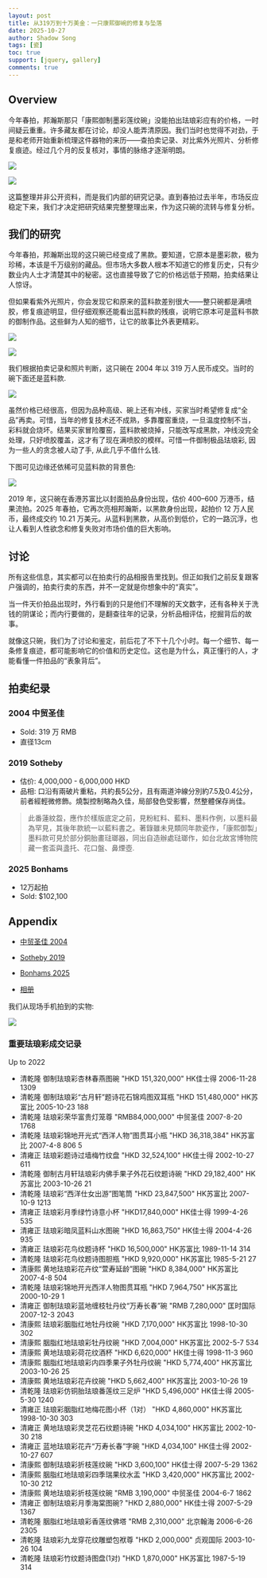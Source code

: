 ```yaml
---
layout: post
title: 从319万到十万美金：一只康熙御碗的修复与坠落
date: 2025-10-27
author: Shadow Song
tags: [瓷]
toc: true
support: [jquery, gallery]
comments: true
---
```


## Overview

今年春拍，邦瀚斯那只「康熙御制墨彩莲纹碗」没能拍出珐琅彩应有的价格，一时间疑云重重。许多藏友都在讨论，却没人能弄清原因。我们当时也觉得不对劲，于是和老师开始重新梳理这件器物的来历——查拍卖记录、对比紫外光照片、分析修复痕迹。经过几个月的反复核对，事情的脉络才逐渐明朗。

![](https://lh3.googleusercontent.com/pw/AP1GczNivyRjAF7wp_YgyVIvmR3_pYIjPf0X-epfFHVOstGrx7exjrKongglCREk8peGsTPapD8amUXQcSINSSwRs_XbIwXi1H_geGMjhcZntQBEv1uMSePsIzmcFQadAjE7ncStKcXkvJBKa6T-1hszdjniYQ=w1603-h1288-s-no-gm?authuser=0)

![](https://lh3.googleusercontent.com/pw/AP1GczN_IbxtP-NOGT_m0RfpaC1sUnz2bWvZF27uNX4LGzxAkj9c5P8qiQZEQCZlS0Uj_RmK9bxgZ-ZjjJwFyR68-XrpJh_3Ass-jzxDryW-KV8lv6Jqpgv_jVGEFKpjd9Hsl7cVEDMJge3sVDk9l51i4T6rYQ=w1288-h1288-s-no-gm?authuser=0)

这篇整理并非公开资料，而是我们内部的研究记录。直到春拍过去半年，市场反应稳定下来，我们才决定把研究结果完整整理出来，作为这只碗的流转与修复分析。

## 我们的研究

今年春拍，邦瀚斯出现的这只碗已经变成了黑款。要知道，它原本是墨彩款，极为珍稀，本该是千万级别的藏品。但市场大多数人根本不知道它的修复历史，只有少数业内人士才清楚其中的秘密。这也直接导致了它的价格远低于预期，拍卖结果让人惊讶。

但如果看紫外光照片，你会发现它和原来的蓝料款差别很大——整只碗都是满喷胶，修复痕迹明显，但仔细观察还能看出蓝料款的残痕，说明它原本可是蓝料书款的御制作品。这些鲜为人知的细节，让它的故事比外表更精彩。

![](https://lh3.googleusercontent.com/pw/AP1GczO32q0WDQOjwCdQaerhH9O-pCi8nbRyumTqRcr7C5rkZW6t3BjVugz4VGtSYmEtIIA1qynbN1SR3AHxACRL0NqmYct_mIyJKxEJXm7j09JX0ln3ojcDmDIvZFzsADztupUJCW34pphHTAfMx-1dhAgxmg=w800-h765-s-no-gm?authuser=0)

![](https://lh3.googleusercontent.com/pw/AP1GczNKrxEIzfM5HgBsEuEDTF3YugMokGkBATO9SphUjnGZu2A7qpTV_axO9eeuTBpeVm5sCc14ZmRVmWgZWs4gkMcIFwNMNcCKreSjFZDiYW0UGHa8jrSmMzEbA1nW9r0Te55mBtVjihd5zwb8aEe9wj9bPg=w800-h761-s-no-gm?authuser=0)

我们根据拍卖记录和照片判断，这只碗在 2004 年以 319 万人民币成交。当时的碗下面还是蓝料款. 

![](https://lh3.googleusercontent.com/pw/AP1GczNCinbIYKJpRFAHAKVouSMj7N1QZ-_RFj7VKyIzk4LxPtXXh0b_6T2W8ywvlBCZoJpFQAB8Rs3tAYOHmtZYR_WBwlUoGLU3HxZ7YF0M5ziqQvN_gqKWL6Bs72azHEwcrGJdqqXcQrO103ACybwxkQLARg=w842-h547-s-no-gm?authuser=0)

虽然价格已经很高，但因为品种高级、碗上还有冲线，买家当时希望修复成“全品”再卖。可惜，当年的修复技术还不成熟，多靠覆窑重烧，一旦温度控制不当，彩料就会烧坏。结果买家冒险覆窑，蓝料款被烧掉，只能改写成黑款，冲线没完全处理，只好喷胶覆盖，这才有了现在满喷胶的模样。可惜一件御制极品珐琅彩, 因为一些人的贪念被人动了手, 从此几乎不值什么钱. 

下图可见边缘还依稀可见蓝料款的背景色: 

![](https://lh3.googleusercontent.com/pw/AP1GczOnvZ9_qhwW3eoTJDt1T0g25ErEUmspNXVdf7cVLSgH2ITFNmlllrRm2glP8NjPNK1UaE_TBM3TgRgd0r3Ov239_zJrCC-PIWFn5hYJR3OMq4LmPG0cNswTgf3wiYLR478CZ2ozFpNoulP_P2d6gfCnkw=w966-h1288-s-no-gm?authuser=0)

2019 年，这只碗在香港苏富比以封面拍品身份出现，估价 400–600 万港币，结果流拍。2025 年春拍，它再次亮相邦瀚斯，以黑款身份出现，起拍价 12 万人民币，最终成交约 10.21 万美元。从蓝料到黑款，从高价到低价，它的一路沉浮，也让人看到人性欲念和修复失败对市场价值的巨大影响。

## 讨论

所有这些信息，其实都可以在拍卖行的品相报告里找到。但正如我们之前反复跟客户强调的，拍卖行卖的东西，并不一定就是你想象中的“真实”。

当一件天价拍品出现时，外行看到的只是他们不理解的天文数字，还有各种关于洗钱的阴谋论；而内行要做的，是翻查往年的记录，分析品相评估，挖掘背后的故事。

就像这只碗，我们为了讨论和鉴定，前后花了不下十几个小时。每一个细节、每一条修复痕迹，都可能影响它的价值和历史定位。这也是为什么，真正懂行的人，才能看懂一件拍品的“表象背后”。


## 拍卖纪录

### 2004 中贸圣佳

- Sold: 319 万 RMB
- 直径13cm

### 2019 Sotheby

- 估价: 4,000,000 - 6,000,000 HKD
- 品相: 口沿有兩破片重粘，共約長5公分，且有兩道沖線分別約7.5及0.4公分，前者經輕微修飾。燒製控制略為久佳，局部發色受影響，然整體保存尚佳。

> 此番蓮紋盌，應作於樣版底定之前，見粉紅料、藍料、墨料作例，以墨料最為罕見，其後年款統一以藍料書之。著錄雖未見類同年款瓷作，「康熙御製」墨料款可見於部分銅胎畫琺瑯器，同出自造辦處琺瑯作，如台北故宮博物院藏一套盃與盞托、花口盤、鼻煙壺.

### 2025 Bonhams

- 12万起拍
- Sold: $102,100

## Appendix

- [中贸圣佳 2004](https://www.kaimen360.com/jingpin-7846.html)
- [Sotheby 2019](https://www.sothebys.com/zh/auctions/ecatalogue/2019/an-important-collection-of-chinese-ceramics-hk0896/lot.3012.html?locale=zh-Hant)
- [Bonhams 2025](https://www.bonhams.com/auction/30800/lot/22/a-rare-yellow-ground-falangcai-bowl-kangxi-four-character-yuzhi-mark-in-black-enamel-within-double-square-and-of-the-period/)

- [相册](https://photos.app.goo.gl/V7ei8eRFf4niVMqc9)

我们从现场手机拍到的实物: 

![](https://lh3.googleusercontent.com/pw/AP1GczOdLElhshmOOZUr2HmZel3IfbmXhsL3UDvOzYClG3y6Xw86BoGSidq6I12nD3ghxEjkADIJlwOwu8uhfzcDqcu-jUI-WmacHgeGSMLkAD4oNFitfs7x1zJ1gw3eZabHWEVXrxm4iuMXydXcjhTkW-Q06w=w966-h1288-s-no-gm?authuser=0)

### 重要珐琅彩成交记录 

Up to 2022

* 清乾隆 御制珐琅彩杏林春燕图碗 "HKD 151,320,000" HK佳士得 2006-11-28 1309 
* 清乾隆 御制珐琅彩“古月轩”题诗花石锦鸡图双耳瓶 "HKD 151,480,000" HK苏富比 2005-10-23 188 
* 清乾隆 珐琅彩荣华富贵灯笼尊 "RMB84,000,000" 中贸圣佳 2007-8-20 1768 
*  清乾隆 珐琅彩锦地开光式“西洋人物”图贯耳小瓶 "HKD 36,318,384" HK苏富比 2007-4-8 806 5 
* 清雍正 珐琅彩题诗过墙梅竹纹盘 "HKD 32,524,100" HK佳士得 2002-10-27 611 
*  清乾隆 御制古月轩珐琅彩内佛手果子外花石纹题诗碗 "HKD 29,182,400" HK苏富比 2003-10-26 21
* 清乾隆 珐琅彩“西洋仕女出游”图笔筒 "HKD 23,847,500" HK苏富比 2007-10-9 1213 
* 清雍正 珐琅彩月季绿竹诗意小杯 "HKD17,840,000" HK佳士得 1999-4-26 535
* 清雍正 珐琅彩暗凤蓝料山水图碗 "HKD 16,863,750" HK佳士得 2004-4-26 935
* 清雍正 珐琅彩花鸟纹题诗杯 "HKD 16,500,000" HK苏富比 1989-11-14 314
*  清乾隆 珐琅彩花鸟纹题诗图胆瓶 "HKD 9,920,000" HK苏富比 1985-5-21 27
* 清康熙 黄地珐琅彩花卉纹“萱寿延龄”图碗 "HKD 8,384,000" HK苏富比 2007-4-8 504 
* 清乾隆 珐琅彩锦地开光西洋人物图贯耳瓶 "HKD 7,964,750" HK苏富比 2000-10-29 1 
* 清雍正 御制珐琅彩蓝地缠枝牡丹纹“万寿长春”碗 "RMB 7,280,000" 匡时国际 2007-12-3 2043 
* 清康熙 珐琅彩胭脂红地牡丹纹碗 "HKD 7,170,000" HK苏富比 1998-10-30 302
*  清康熙 胭脂红地珐琅彩牡丹纹碗 "HKD 7,004,000" HK苏富比 2002-5-7 534
* 清康熙 黄地珐琅彩荷花纹酒杯 "HKD 6,620,000" HK佳士得 1998-11-3 960 
* 清康熙 胭脂红地珐琅彩内四季果子外牡丹纹碗 "HKD 5,774,400" HK苏富比 2003-10-26 25
* 清康熙 黄地珐琅彩花卉纹碗 "HKD 5,662,400" HK苏富比 2003-10-26 19 
* 清乾隆 珐琅彩仿铜胎珐琅番莲纹三足炉 "HKD 5,496,000" HK佳士得 2005-5-30 1240 
* 清雍正 珐琅彩胭脂红地梅花图小杯（1对） "HKD 4,860,000" HK苏富比 1998-10-30 303 
* 清雍正 黄地珐琅彩灵芝花石纹题诗碗 "HKD 4,034,100" HK苏富比 2002-10-30 218 
* 清雍正 蓝地珐琅彩花卉“万寿长春”字碗 "HKD 4,034,100" HK佳士得 2002-10-27 607
* 清康熙 御制珐琅彩折枝莲纹碗 "HKD 3,600,100" HK佳士得 2007-5-29 1362 
* 清康熙 胭脂红地珐琅彩四季瑞果纹水盂 "HKD 3,420,000" HK苏富比 2002-10-30 212 
* 清康熙 黄地珐琅彩折枝莲纹碗 "RMB 3,190,000" 中贸圣佳 2004-6-7 1862 
* 清雍正 御制珐琅彩月季海棠图碗? "HKD 2,880,000" HK佳士得 2007-5-29 1367 
* 清乾隆 胭脂红地珐琅彩香莲纹佛塔 "RMB 2,310,000" 北京翰海 2006-6-26 2305 
* 清乾隆 珐琅彩九龙穿花纹雕塑包袱尊 "HKD 2,000,000" 贞观国际 2003-10-26 104 
* 清乾隆 珐琅彩竹纹题诗图盘(1对) "HKD 1,870,000" HK苏富比 1987-5-19 314